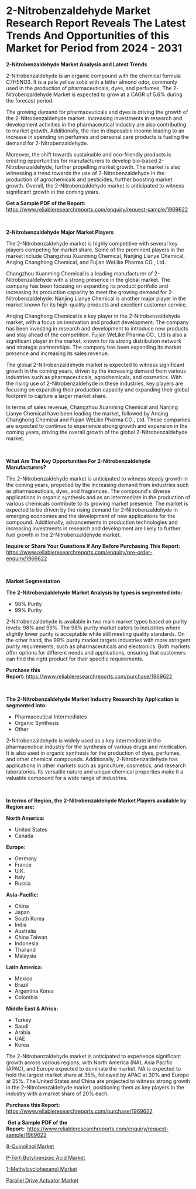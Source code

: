 <p><h1>2-Nitrobenzaldehyde Market Research Report Reveals The Latest Trends And Opportunities of this Market for Period from 2024 - 2031</h1></p><p><strong>2-Nitrobenzaldehyde Market Analysis and Latest Trends</strong></p>
<p><p>2-Nitrobenzaldehyde is an organic compound with the chemical formula C7H5NO3. It is a pale yellow solid with a bitter almond odor, commonly used in the production of pharmaceuticals, dyes, and perfumes. The 2-Nitrobenzaldehyde Market is expected to grow at a CAGR of 5.6% during the forecast period. </p><p>The growing demand for pharmaceuticals and dyes is driving the growth of the 2-Nitrobenzaldehyde market. Increasing investments in research and development activities in the pharmaceutical industry are also contributing to market growth. Additionally, the rise in disposable income leading to an increase in spending on perfumes and personal care products is fueling the demand for 2-Nitrobenzaldehyde.</p><p>Moreover, the shift towards sustainable and eco-friendly products is creating opportunities for manufacturers to develop bio-based 2-Nitrobenzaldehyde, further propelling market growth. The market is also witnessing a trend towards the use of 2-Nitrobenzaldehyde in the production of agrochemicals and pesticides, further boosting market growth. Overall, the 2-Nitrobenzaldehyde market is anticipated to witness significant growth in the coming years.</p></p>
<p><strong>Get a Sample PDF of the Report:&nbsp;</strong> <a href="https://www.reliableresearchreports.com/enquiry/request-sample/1969622">https://www.reliableresearchreports.com/enquiry/request-sample/1969622</a></p>
<p>&nbsp;</p>
<p><strong>2-Nitrobenzaldehyde Major Market Players</strong></p>
<p><p>The 2-Nitrobenzaldehyde market is highly competitive with several key players competing for market share. Some of the prominent players in the market include Changzhou Xuanming Chemical, Nanjing Lianye Chemical, Anqing Changhong Chemical, and Fujian WeLike Pharma CO., Ltd.</p><p>Changzhou Xuanming Chemical is a leading manufacturer of 2-Nitrobenzaldehyde with a strong presence in the global market. The company has been focusing on expanding its product portfolio and increasing its production capacity to meet the growing demand for 2-Nitrobenzaldehyde. Nanjing Lianye Chemical is another major player in the market known for its high-quality products and excellent customer service.</p><p>Anqing Changhong Chemical is a key player in the 2-Nitrobenzaldehyde market, with a focus on innovation and product development. The company has been investing in research and development to introduce new products and stay ahead of the competition. Fujian WeLike Pharma CO., Ltd is also a significant player in the market, known for its strong distribution network and strategic partnerships. The company has been expanding its market presence and increasing its sales revenue.</p><p>The global 2-Nitrobenzaldehyde market is expected to witness significant growth in the coming years, driven by the increasing demand from various industries such as pharmaceuticals, agrochemicals, and cosmetics. With the rising use of 2-Nitrobenzaldehyde in these industries, key players are focusing on expanding their production capacity and expanding their global footprint to capture a larger market share.</p><p>In terms of sales revenue, Changzhou Xuanming Chemical and Nanjing Lianye Chemical have been leading the market, followed by Anqing Changhong Chemical and Fujian WeLike Pharma CO., Ltd. These companies are expected to continue to experience strong growth and expansion in the coming years, driving the overall growth of the global 2-Nitrobenzaldehyde market.</p></p>
<p>&nbsp;</p>
<p><strong>What Are The Key Opportunities For 2-Nitrobenzaldehyde Manufacturers?</strong></p>
<p><p>The 2-Nitrobenzaldehyde market is anticipated to witness steady growth in the coming years, propelled by the increasing demand from industries such as pharmaceuticals, dyes, and fragrances. The compound's diverse applications in organic synthesis and as an intermediate in the production of various chemicals contribute to its growing market presence. The market is expected to be driven by the rising demand for 2-Nitrobenzaldehyde in emerging economies and the development of new applications for the compound. Additionally, advancements in production technologies and increasing investments in research and development are likely to further fuel growth in the 2-Nitrobenzaldehyde market.</p></p>
<p><strong>Inquire or Share Your Questions If Any Before Purchasing This Report:</strong> <a href="https://www.reliableresearchreports.com/enquiry/pre-order-enquiry/1969622">https://www.reliableresearchreports.com/enquiry/pre-order-enquiry/1969622</a></p>
<p>&nbsp;</p>
<p><strong>Market Segmentation</strong></p>
<p><strong>The 2-Nitrobenzaldehyde Market Analysis by types is segmented into:</strong></p>
<p><ul><li>98% Purity</li><li>99% Purity</li></ul></p>
<p><p>2-Nitrobenzaldehyde is available in two main market types based on purity levels: 98% and 99%. The 98% purity market caters to industries where slightly lower purity is acceptable while still meeting quality standards. On the other hand, the 99% purity market targets industries with more stringent purity requirements, such as pharmaceuticals and electronics. Both markets offer options for different needs and applications, ensuring that customers can find the right product for their specific requirements.</p></p>
<p><strong>Purchase this Report:&nbsp;</strong><a href="https://www.reliableresearchreports.com/purchase/1969622">https://www.reliableresearchreports.com/purchase/1969622</a></p>
<p>&nbsp;</p>
<p><strong>The 2-Nitrobenzaldehyde Market Industry Research by Application is segmented into:</strong></p>
<p><ul><li>Pharmaceutical Intermediates</li><li>Organic Synthesis</li><li>Other</li></ul></p>
<p><p>2-Nitrobenzaldehyde is widely used as a key intermediate in the pharmaceutical industry for the synthesis of various drugs and medication. It is also used in organic synthesis for the production of dyes, perfumes, and other chemical compounds. Additionally, 2-Nitrobenzaldehyde has applications in other markets such as agriculture, cosmetics, and research laboratories. Its versatile nature and unique chemical properties make it a valuable compound for a wide range of industries.</p></p>
<p>&nbsp;</p>
<p><strong>In terms of Region, the 2-Nitrobenzaldehyde Market Players available by Region are:</strong></p>
<p>
    <p> <strong> North America: </strong>
        <ul>
            <li>United States</li>
            <li>Canada</li>
        </ul>
        </p> 
    <p> <strong> Europe: </strong>
        <ul>
            <li>Germany</li>
            <li>France</li>
            <li>U.K.</li>
            <li>Italy</li>
            <li>Russia</li>
        </ul>
        </p> 
    <p> <strong> Asia-Pacific: </strong>
        <ul>
            <li>China</li>
            <li>Japan</li>
            <li>South Korea</li>
            <li>India</li>
            <li>Australia</li>
            <li>China Taiwan</li>
            <li>Indonesia</li>
            <li>Thailand</li>
            <li>Malaysia</li>
        </ul>
        </p> 
    <p> <strong> Latin America: </strong>
        <ul>
            <li>Mexico</li>
            <li>Brazil</li>
            <li>Argentina Korea</li>
            <li>Colombia</li>
        </ul>
        </p> 
    <p> <strong> Middle East & Africa: </strong>
        <ul>
            <li>Turkey</li>
            <li>Saudi</li>
            <li>Arabia</li>
            <li>UAE</li>
            <li>Korea</li>
        </ul>
    </p>
    </p>
<p><p>The 2-Nitrobenzaldehyde market is anticipated to experience significant growth across various regions, with North America (NA), Asia Pacific (APAC), and Europe expected to dominate the market. NA is expected to hold the largest market share at 35%, followed by APAC at 30% and Europe at 25%. The United States and China are projected to witness strong growth in the 2-Nitrobenzaldehyde market, positioning them as key players in the industry with a market share of 20% each.</p></p>
<p><strong>Purchase this Report: </strong><a href="https://www.reliableresearchreports.com/purchase/1969622">https://www.reliableresearchreports.com/purchase/1969622</a></p>
<p>&nbsp;<strong>Get a Sample PDF of the Report:&nbsp;&nbsp;</strong><a href="https://www.reliableresearchreports.com/enquiry/request-sample/1969622">https://www.reliableresearchreports.com/enquiry/request-sample/1969622</a></p>
<p><strong></strong></p>
<p><p><a href="https://github.com/brentleyjimmiealvaradoz4l1rea/Market-Research-Report-List-1/blob/main/8-quinolinol-market.md">8-Quinolinol Market</a></p><p><a href="https://issuu.com/reportprime-2/docs/p-tert-butylbenzoic-acid-market-size-2030.pptx">P-Tert-Butylbenzoic Acid Market</a></p><p><a href="https://github.com/eeaveuhhh/Market-Research-Report-List-1/blob/main/1-methylcyclohexanol-market.md">1-Methylcyclohexanol Market</a></p><p><a href="https://issuu.com/reportprime-2/docs/parallel-drive-actuator-market-size-2030.pptx">Parallel Drive Actuator Market</a></p></p>